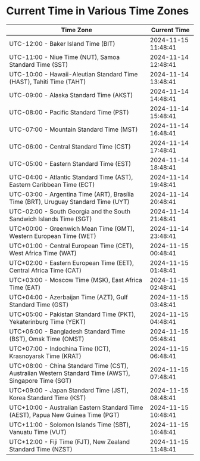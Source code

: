 # Current Time in Various Time Zones

| Time Zone | Current Time |
|-----------|--------------|
| UTC-12:00 - Baker Island Time (BIT) | 2024-11-15 11:48:41 |
| UTC-11:00 - Niue Time (NUT), Samoa Standard Time (SST) | 2024-11-14 12:48:41 |
| UTC-10:00 - Hawaii-Aleutian Standard Time (HAST), Tahiti Time (TAHT) | 2024-11-14 13:48:41 |
| UTC-09:00 - Alaska Standard Time (AKST) | 2024-11-14 14:48:41 |
| UTC-08:00 - Pacific Standard Time (PST) | 2024-11-14 15:48:41 |
| UTC-07:00 - Mountain Standard Time (MST) | 2024-11-14 16:48:41 |
| UTC-06:00 - Central Standard Time (CST) | 2024-11-14 17:48:41 |
| UTC-05:00 - Eastern Standard Time (EST) | 2024-11-14 18:48:41 |
| UTC-04:00 - Atlantic Standard Time (AST), Eastern Caribbean Time (ECT) | 2024-11-14 19:48:41 |
| UTC-03:00 - Argentina Time (ART), Brasília Time (BRT), Uruguay Standard Time (UYT) | 2024-11-14 20:48:41 |
| UTC-02:00 - South Georgia and the South Sandwich Islands Time (SGT) | 2024-11-14 21:48:41 |
| UTC±00:00 - Greenwich Mean Time (GMT), Western European Time (WET) | 2024-11-14 23:48:41 |
| UTC+01:00 - Central European Time (CET), West Africa Time (WAT) | 2024-11-15 00:48:41 |
| UTC+02:00 - Eastern European Time (EET), Central Africa Time (CAT) | 2024-11-15 01:48:41 |
| UTC+03:00 - Moscow Time (MSK), East Africa Time (EAT) | 2024-11-15 02:48:41 |
| UTC+04:00 - Azerbaijan Time (AZT), Gulf Standard Time (GST) | 2024-11-15 03:48:41 |
| UTC+05:00 - Pakistan Standard Time (PKT), Yekaterinburg Time (YEKT) | 2024-11-15 04:48:41 |
| UTC+06:00 - Bangladesh Standard Time (BST), Omsk Time (OMST) | 2024-11-15 05:48:41 |
| UTC+07:00 - Indochina Time (ICT), Krasnoyarsk Time (KRAT) | 2024-11-15 06:48:41 |
| UTC+08:00 - China Standard Time (CST), Australian Western Standard Time (AWST), Singapore Time (SGT) | 2024-11-15 07:48:41 |
| UTC+09:00 - Japan Standard Time (JST), Korea Standard Time (KST) | 2024-11-15 08:48:41 |
| UTC+10:00 - Australian Eastern Standard Time (AEST), Papua New Guinea Time (PGT) | 2024-11-15 10:48:41 |
| UTC+11:00 - Solomon Islands Time (SBT), Vanuatu Time (VUT) | 2024-11-15 10:48:41 |
| UTC+12:00 - Fiji Time (FJT), New Zealand Standard Time (NZST) | 2024-11-15 11:48:41 |
